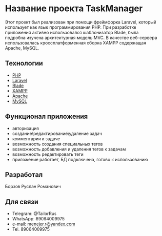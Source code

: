# Название проекта TaskManager
Этот проект был реализован при помощи фреймфорка Laravel, который использует как язык программирования PHP.
При разработке приложения активно использовался шаблонизатор Blade, была подробна изучена архитектурная модель MVC.
В качестве веб-сервера использовалась кроссплатформенная сборка XAMPP содержащая Apache, MySQL.

## Технологии
- [PHP](https://learn.javascript.ru/)
- [Laravel](https://www.php.net/)
- [Blade](https://laravel.com/docs/10.x/blade)
- [XAMPP](https://www.apachefriends.org/ru/index.html)
- [Apache](https://httpd.apache.org/)
- [MySQL](https://www.mysql.com/)


## Функционал приложения
- авторизация
- создание\редактирование\удаление задач
- комментарии к задаче
- возможность создания специальных тегов
- возможность добавления и удаления тегов к задачам
- возможность редактировать теги
- приложение работает, БД подключена, готово к использованию

## Разработал
Борзов Руслан Романович 


## Для связи
- Telegram: @TailorRus
- WhatsApp: 89064009975
- e-mail: menejer.r@yandex.com
- Tel. 89064009975

